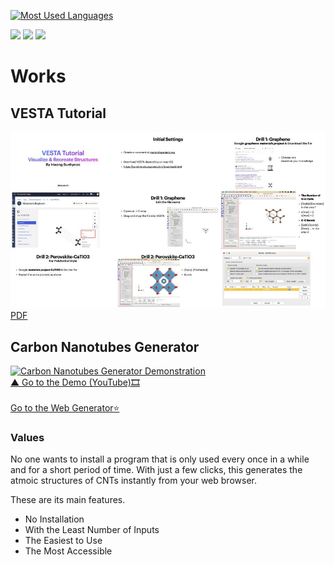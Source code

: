 
[![Most Used Languages](https://github-readme-stats-kappa-hazel.vercel.app/api/top-langs/?username=suecreamm&exclude_repo=github-readme-stats,suecreamm.github.io&hide=css,html,scss,javascript,jupyter%20notebook&layout=compact)](https://github.com/suecreamm/github-readme-stats)
<!--jupyter%20notebook-->
<img src="https://img.shields.io/badge/python-3776AB?style=for-the-badge&logo=python&logoColor=white"> <img src="https://img.shields.io/badge/c++-00599C?style=for-the-badge&logo=c%2B%2B&logoColor=white"> <img src="https://img.shields.io/badge/arduino-00979D?style=for-the-badge&logo=arduino&logoColor=white">

# Works
## VESTA Tutorial
![VESTA Tutorial Thumbnail](https://github.com/suecreamm/imgPreviews/blob/main/collage.jpg?raw=true)
[PDF](https://1drv.ms/b/s!AoGDikR505MxwRnVjkXdWo13qFjZ?e=dmWudI)


## Carbon Nanotubes Generator 

[![Carbon Nanotubes Generator Demonstration](https://github.com/suecreamm/cnt_generator/raw/main/readmeImg.png)](https://youtube.com/watch?v=0635k6-32jk&feature=shares)
<br><a href="https://github.com/suecreamm/cnt_generator/blob/main/readmeImg.png">  ▲ Go to the Demo (YouTube)🎞 </a>
<br><br>
<a href="https://suecreamm.github.io/cnt_generator/" target="_blank" rel="noopener noreferrer">Go to the Web Generator⭐</a><br>

### Values
No one wants to install a program that is only used every once in a while and for a short period of time. With just a few clicks, this generates the atmoic structures of CNTs instantly from your web browser.

These are its main features.
- No Installation
- With the Least Number of Inputs
- The Easiest to Use
- The Most Accessible




<!--
**sue-creator/sue-creator** is a ✨ _special_ ✨ repository because its `README.md` (this file) appears on your GitHub profile.

Here are some ideas to get you started:

- 🔭 I’m currently working on ...
- 🌱 I’m currently learning ...
- 👯 I’m looking to collaborate on ...
- 🤔 I’m looking for help with ...
- 💬 Ask me about ...
- 📫 How to reach me: ...
- 😄 Pronouns: ...
- ⚡ Fun fact: ...
-->
